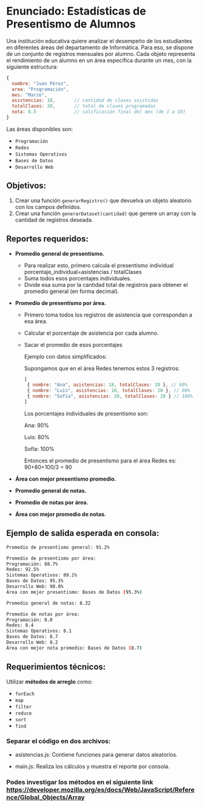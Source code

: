 # Enunciado: Estadísticas de Presentismo de Alumnos

Una institución educativa quiere analizar el desempeño de los estudiantes en diferentes áreas del departamento de Informática. Para eso, se dispone de un conjunto de registros mensuales por alumno.
Cada objeto representa el rendimiento de un alumno en un área específica durante un mes, con la siguiente estructura:

```js
{
  nombre: "Juan Pérez",
  area: "Programación",
  mes: "Marzo",
  asistencias: 18,       // cantidad de clases asistidas
  totalClases: 20,       // total de clases programadas
  nota: 8.5              // calificación final del mes (de 1 a 10)
}
```
Las áreas disponibles son:
- `Programación`
- `Redes`
- `Sistemas Operativos`
- `Bases de Datos`
- `Desarrollo Web`

## Objetivos:
1. Crear una función `generarRegistro()` que devuelva un objeto aleatorio con los campos definidos.
2. Crear una función `generarDataset(cantidad)` que genere un array con la cantidad de registros deseada.

## Reportes requeridos:
- **Promedio general de presentismo.**
  - Para realizar esto, primero calcula el presentismo individual porcentaje_individual=asistencias / totalClases
  - Suma todos esos porcentajes individuales.
  - Divide esa suma por la cantidad total de registros para obtener el promedio general (en forma decimal).

- **Promedio de presentismo por área.**
  - Primero toma todos los registros de asistencia que correspondan a esa área.
  - Calcular el porcentaje de asistencia por cada alumno.
  - Sacar el promedio de esos porcentajes

     Ejemplo con datos simplificados:

     Supongamos que en el área Redes tenemos estos 3 registros:

     ```js
    [
      { nombre: "Ana", asistencias: 18, totalClases: 20 }, // 90%
      { nombre: "Luis", asistencias: 16, totalClases: 20 }, // 80%
      { nombre: "Sofía", asistencias: 20, totalClases: 20 } // 100%
    ]   
    ```
    Los porcentajes individuales de presentismo son:

    Ana: 90%

    Luis: 80%

    Sofía: 100%

    Entonces el promedio de presentismo para el área Redes es: 90+80+100/3 = 90

- **Área con mejor presentismo promedio.**

- **Promedio general de notas.**

- **Promedio de notas por área.**

- **Área con mejor promedio de notas.**

## Ejemplo de salida esperada en consola:
```bash
Promedio de presentismo general: 91.2%  

Promedio de presentismo por área:
Programación: 88.7%
Redes: 92.5%
Sistemas Operativos: 89.1%
Bases de Datos: 95.3%
Desarrollo Web: 90.0%
Área con mejor presentismo: Bases de Datos (95.3%)

Promedio general de notas: 8.32

Promedio de notas por área:
Programación: 8.0
Redes: 8.4
Sistemas Operativos: 8.1
Bases de Datos: 8.7
Desarrollo Web: 8.2
Área con mejor nota promedio: Bases de Datos (8.7)
```

## Requerimientos técnicos:
Utilizar **métodos de arreglo** como:
- `forEach`
- `map`
- `filter`
- `reduce`
- `sort`
- `find`

### Separar el código en dos archivos:

- asistencias.js: Contiene funciones para generar datos aleatorios.

- main.js: Realiza los cálculos y muestra el reporte por consola.

### Podes investigar los métodos en el siguiente link https://developer.mozilla.org/es/docs/Web/JavaScript/Reference/Global_Objects/Array






